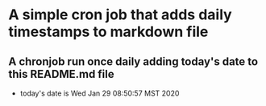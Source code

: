 A simple cron job that adds daily timestamps to markdown file
============================================================
## A chronjob run once daily adding today's date to this README.md file
* today's date is Wed Jan 29 08:50:57 MST 2020
